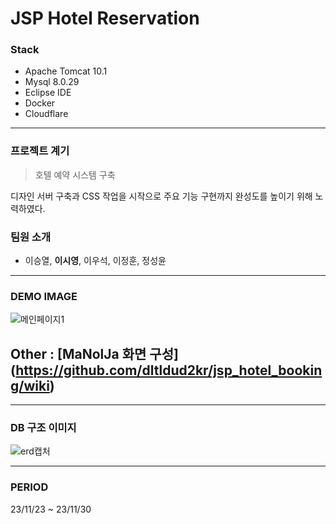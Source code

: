 # JSP Hotel Reservation


### Stack
- Apache Tomcat 10.1
- Mysql 8.0.29
- Eclipse IDE
- Docker
- Cloudflare 

---

### 프로젝트 계기

> 호텔 예약 시스템 구축

디자인 서버 구축과 CSS 작업을 시작으로 주요 기능 구현까지 완성도를 높이기 위해 노력하였다.


### 팀원 소개
- 이승열, **이시영**, 이우석, 이정훈, 정성윤

---

### DEMO IMAGE
![메인페이지1](https://github.com/dltldud2kr/jsp_hotel_booking/assets/105353307/e04643f5-d71d-499f-a452-20524d3ff706)

## Other : [MaNolJa 화면 구성] (https://github.com/dltldud2kr/jsp_hotel_booking/wiki)

---


### DB 구조 이미지
![erd캡처](https://github.com/dltldud2kr/jsp_hotel_booking/assets/105353307/776212d0-019f-4fea-85c3-94de2eb293c4)


---


### PERIOD

23/11/23 ~ 23/11/30
